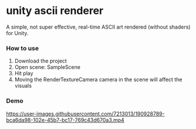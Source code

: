 # unity ascii renderer
A simple, not super effective, real-time ASCII art rendered (without shaders) for Unity.

### How to use
1. Download the project
2. Open scene: SampleScene
3. Hit play
4. Moving the RenderTextureCamera camera in the scene will affect the visuals

### Demo
https://user-images.githubusercontent.com/7213013/190928789-bca6da98-102e-45b7-bc17-769c43d670a3.mp4
